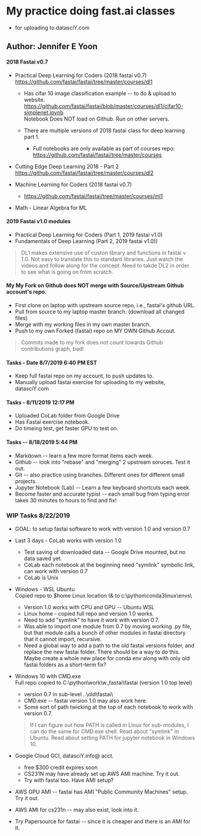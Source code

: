 # My practice doing fast.ai classes  
- for uploading to datasciY.com  
 
## Author:  Jennifer E Yoon  

#### 2018 Fastai v0.7  

  * Practical Deep Learning for Coders (2018 fastai v0.7)  
    https://github.com/fastai/fastai/tree/master/courses/dl1
    
    * Has cifar 10 image classification example -- to do & upload to website.  
      https://github.com/fastai/fastai/blob/master/courses/dl1/cifar10-simplenet.ipynb  
      Notebook Does NOT load on Github.  Run on other servers.
 
    * There are multiple versions of 2018 fastai class for deep learning part 1.  
       - Full notebooks are only available as part of courses repo:  
         https://github.com/fastai/fastai/tree/master/courses     
 
  * Cutting Edge Deep Learning 2018 - Part 2  
    https://github.com/fastai/fastai/tree/master/courses/dl2
    
  * Machine Learning for Coders (2018 fastai v0.7)  
    * https://github.com/fastai/fastai/tree/master/courses/ml1 
    
  * Math - Linear Algebra for ML 

#### 2019 Fastai v1.0 modules

  * Practical Deep Learning for Coders (Part 1, 2019 fastai v1.0) 
  * Fundamentals of Deep Learning (Part 2, 2019 fastai v1.0))

>DL1 makes extensive use of custon library and functions in fastai v 1.0.  Not easy to translate this to standard libraries.  Just watch the videos and follow along for the concept.  Need to takde DL2 in order to see what is going on from scratch. 

#### My My Fork on Github does NOT merge with Source/Upstream Github account's repo.  

 * First clone on laptop with upstream source repo, i.e., fastai's github URL.
 * Pull from source to my laptop master branch. (download all changed files)
 * Merge with my working files in my own master branch.
 * Push to my own Forked (fastai) repo on MY OWN Github Accout.

>Commits made to my fork does not count towards Github contributions graph, bad!

#### Tasks - Date 8/7/2019  6:40 PM EST  

 * Keep full fastai repo on my account, to push updates to.
 * Manually upload fastai exercise for uploading to my website, datasciY.com
 
#### Tasks - 8/11/2019 12:17 PM  

 * Uploaded CoLab folder from Google Drive 
 * Has Fastai exercise notebook.
 * Do timeing test, get faster GPU to test on.

  
#### Tasks -- 8/18/2019  5:44 PM  

  * Markdown -- learn a few more format items each week.  
  * Github -- look into "rebase" and "merging" 2 upstream soruces.  Test it out.
  * Git -- also practice using branches.  Different ones for different small projects.
  * Jupyter Notebook (Lab) -- Learn a few keyboard shortcuts each week.
  * Become faster and accurate typist -- each small bug from typing error takes 30 minutes to hours to find and fix!
  
###  WIP Tasks 8/22/2019  

  * GOAL:  to setup fastai software to work with version 1.0 and version 0.7
  * Last 3 days - CoLab works with version 1.0
     - Test saving of downloaded data -- Google Drive mounted, but no data saved yet. 
     - CoLab each notebook at the beginning need "symlink" symbolic link, can work with version 0.7
     - CoLab is Unix
     
  * Windows - WSL Ubuntu  
    Copied repo to $home Linux location (& to c:\python\conda3linux\envs\
     - Version 1.0 works with CPU and GPU -- Ubuntu WSL
     - Linux home - copied full repo and version 1.0 works.
     - Need to add "symlink" to have it work with version 0.7.
     - Was able to import one module from 0.7 by moving working .py file, but that module calls a bunch of other modules in fastai directory that it cannot import, recursive.
     - Need a global way to add a path to the old fastai versions folder, and replace the new fastai folder.  There should be a way to do this.  Maybe create a whole new place for conda env along with only old fastai folders as a short-term fix?
  
  * Windows 10 with CMD.exe  
    Full repo copied to  C:\python\work\w_fastai\fastai  (version 1.0 top level)
     * version 0.7 in sub-level  ..\old\fastai\  
      - CMD.exe -- fastai version 1.0 may also work here.
      - Some sort of path twicking at the top of each notebook to work with version 0.7.
      
      > If I can figure out how PATH is called in Linux for sub-modules, I can do the same for CMD.exe shell.  Read about "symlink" in Ubuntu.  Read about setting PATH for jupyter notebook in Windows 10.
  
  * Google Cloud  GCI, datasciY.info@ acct.    
     - free $300 credit expires soon
     - CS231N may have already set up AWS AMI machine. Try it out.
     - Try with fastai too.  Have AMI setup?  
  * AWS GPU AMI -- fastai has AMI "Public Community Machines" setup.  Try it out.
  * AWS AMI for cs231n -- may also exist, look into it.
  * Try Papersource for fastai -- since it is cheaper and there is an AMI for it.      
     



